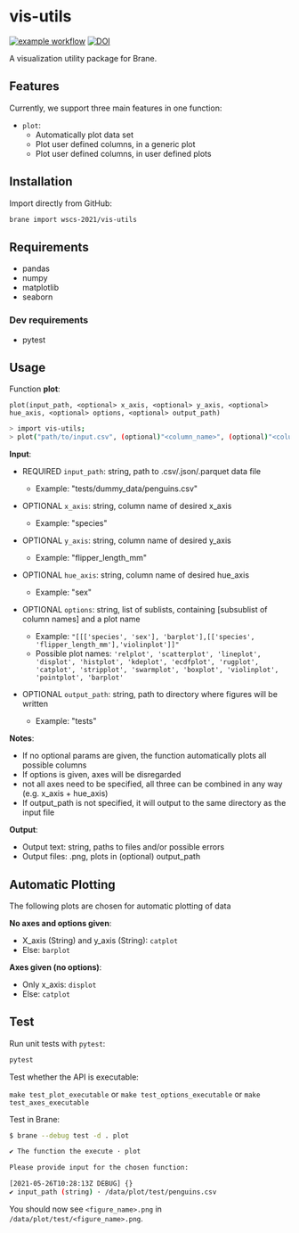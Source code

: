# vis-utils

[![example workflow](https://github.com/wscs-2021/vis-utils/actions/workflows/test.yml/badge.svg)](https://github.com/wscs-2021/vis-utils/actions/workflows/test.yml)
[![DOI](https://zenodo.org/badge/DOI/10.5281/zenodo.4889434.svg)](https://doi.org/10.5281/zenodo.4889434)

A visualization utility package for Brane.

## Features

Currently, we support three main features in one function:

- `plot`: 
  - Automatically plot data set
  - Plot user defined columns, in a generic plot
  - Plot user defined columns, in user defined plots

## Installation

Import directly from GitHub:

```sh
brane import wscs-2021/vis-utils
```

## Requirements

- pandas
- numpy
- matplotlib
- seaborn

### Dev requirements

- pytest

## Usage

Function **plot**:

`plot(input_path, <optional> x_axis, <optional> y_axis, <optional> hue_axis, <optional> options, <optional> output_path)`

```sh
> import vis-utils;
> plot("path/to/input.csv", (optional)"<column_name>", (optional)"<column_name>", (optional)"<column_name>", (optional) "options", (optional), (optional) "path/to/output.csv")
```
**Input**:
- REQUIRED `input_path`: string, path to .csv/.json/.parquet data file
    - Example: "tests/dummy_data/penguins.csv"


- OPTIONAL `x_axis`: string, column name of desired x_axis
    - Example: "species"
- OPTIONAL `y_axis`: string, column name of desired y_axis
    - Example: "flipper_length_mm"
- OPTIONAL `hue_axis`: string, column name of desired hue_axis
    - Example: "sex"
  

- OPTIONAL `options`: string, list of sublists, containing [subsublist of column names] and a plot name 
    - Example: `"[[['species', 'sex'], 'barplot'],[['species', 'flipper_length_mm'],'violinplot']]"`
    - Possible plot names: `'relplot', 'scatterplot', 'lineplot', 'displot', 'histplot', 'kdeplot',
      'ecdfplot', 'rugplot', 'catplot', 'stripplot', 'swarmplot', 'boxplot',
      'violinplot', 'pointplot', 'barplot'`


- OPTIONAL `output_path`: string, path to directory where figures will be written
    - Example: "tests"

**Notes**:
- If no optional params are given, the function automatically plots all possible columns
- If options is given, axes will be disregarded
- not all axes need to be specified, all three can be combined in any way (e.g. x_axis + hue_axis)
- If output_path is not specified, it will output to the same directory as the input file

**Output**:
- Output text: string, paths to files and/or possible errors
- Output files: .png, plots in (optional) output_path

## Automatic Plotting
The following plots are chosen for automatic plotting of data


**No axes and options given**:
- X_axis (String) and y_axis (String): `catplot`
- Else: `barplot`

**Axes given (no options)**:
- Only x_axis: `displot`
- Else: `catplot`

## Test

Run unit tests with `pytest`:

```sh
pytest
```

Test whether the API is executable:


`make test_plot_executable`
or
`make test_options_executable`
or
`make test_axes_executable`



Test in Brane:

```sh
$ brane --debug test -d . plot

✔ The function the execute · plot

Please provide input for the chosen function:

[2021-05-26T10:28:13Z DEBUG] {}
✔ input_path (string) · /data/plot/test/penguins.csv
```

You should now see `<figure_name>.png` in `/data/plot/test/<figure_name>.png`.
